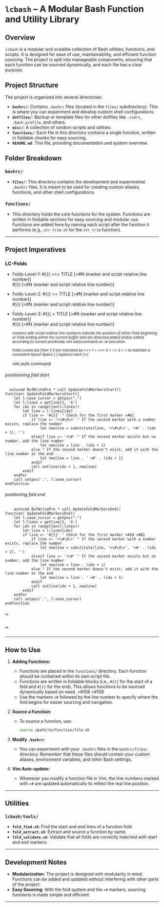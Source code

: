 # `lcbash` – A Modular Bash Function and Utility Library

## Overview

`lcbash` is a modular and scalable collection of Bash utilities, functions, and scripts. It is designed for ease of use, maintainability, and efficient function sourcing. The project is split into manageable components, ensuring that each function can be sourced dynamically, and each file has a clear purpose.

## Project Structure

The project is organized into several directories:

- **`bashrc/`**:        Contains `.bashrc` files (located in the `files/` subdirectory). This is where you can experiment and develop custom shell configurations.
- **`dotfiles/`**:      Backup or template files for other dotfiles like `.vimrc`, `.bash_profile`, and others.
- **`misc/`**:          A collection of random scripts and utilities.
- **`functions/`**:     Each file in this directory contains a single function, written in foldable chunks for easy sourcing.
- **`README.md`**:      This file, providing documentation and system overview.

## Folder Breakdown

### `bashrc/`
- **`files/`**:         This directory contains the development and experimental `.bashrc` files. It is meant to be used for creating custom aliases, functions, and other shell configurations.

### `functions/`
- This directory holds the core functions for the system. Functions are written in foldable sections for easy sourcing and modular use. Functions are added here by naming each script after the function it performs (e.g., `str_trim.sh` for the `str_trim` function).

---

## Project Imperatives

### LC-Folds

- Folds-Level-1: #{{{ >>>   TITLE [>#N (marker and script relative line number)] \
                 #}}} [<#N (marker and script relative line number)]

- Folds-Level-2: #{{{ >>    TITLE [>#N (marker and script relative line number)] \
                 #}}} [<#N (marker and script relative line number)]

- Folds-Level-3: #{{{ >     TITLE [>#N (marker and script relative line number)] \
                 #}}} [<#N (marker and script relative line number)]



  <sub> *markers with script relative line numbers indicate the position
    of either Fold-beginning or Fold-ending within the current buffer and are
    detected,added and/or edited according to current positionby vim autocommand
    on :w execution.*</sub>

  <sub> *Folds Levels are from 1-3 are indicated by >>>
    1 = >>>
    2 = >>
    3 = >
    to maintain a consistent layout Space [ ] replaces each [>]*</sub>

  vim auto command
###### positionning fold start
```
  autocmd BufWritePre * call UpdateFoldMarkersStart()
function! UpdateFoldMarkersStart()
    let l:save_cursor = getpos(".")
    let l:lines = getline(1, '$')
    for idx in range(len(l:lines))
        let line = l:lines[idx]
        if line =~ '#{{{' " Check for the first marker >#61
            if line =~ '>\#\d\+' " If the second marker with a number exists, replace the number
                let newline = substitute(line, '>\#\d\+', '>#' . (idx + 1), '')
            elseif line =~ '>\#' " If the second marker exists but no number, add the line number
                let newline = line . (idx + 1)
            else " If the second marker doesn't exist, add it with the line number at the end
                let newline = line . ' >#' . (idx + 1)
            endif
            call setline(idx + 1, newline)
        endif
    endfor
    call setpos('.', l:save_cursor)
endfunction
```

###### positioning fold end
```
    autocmd BufWritePre * call UpdateFoldMarkersEnd()
function! UpdateFoldMarkersEnd()
    let l:save_cursor = getpos(".")
    let l:lines = getline(1, '$')
    for idx in range(len(l:lines))
        let line = l:lines[idx]
        if line =~ '#}}}' " Check for the first marker >#10 <#82
            if line =~ '<\#\d\+' " If the second marker with a number exists, replace the number
                let newline = substitute(line, '<\#\d\+', '<#' . (idx + 1), '')
            elseif line =~ '<\#' " If the second marker exists but no number, add the line number
                let newline = line . (idx + 1)
            else " If the second marker doesn't exist, add it with the line number at the end
                let newline = line . ' <#' . (idx + 1)
            endif
            call setline(idx + 1, newline)
        endif
    endfor
    call setpos('.', l:save_cursor)
endfunction
```


### ''

### ''

---

## How to Use

1. **Adding Functions:**
   - Functions are placed in the `functions/` directory. Each function should be contained within its own script file.
   - Functions are written in foldable blocks (i.e., `#{{{` for the start of a fold and `#}}}` for the end). This allows functions to be sourced dynamically based on need. >#108 <#108
   - Use the markers `>#` followed by the line number to specify where the fold begins for easier sourcing and navigation.

2. **Source a Function:**
   - To source a function, use:
     ```bash
     source /path/to/function/file.sh
     ```

3. **Modify `.bashrc`:**
   - You can experiment with your `.bashrc` files in the `bashrc/files/` directory. Remember that these files should contain your custom aliases, environment variables, and other Bash settings.

4. **Vim Auto-update:**
   - Whenever you modify a function file in Vim, the line numbers marked with `>#` are updated automatically to reflect the real line position.

---

## Utilities

### `lcbash/tools/`
- **`fold_find.sh`**:          Find the start and end lines of a function fold.
- **`fold_extract.sh`**:       Extract and source a function by name.
- **`fold_validate.sh`**:      Validate that all folds are correctly matched with start and end markers.

---

## Development Notes

- **Modularization**:         The project is designed with modularity in mind. Functions can be added and updated without interfering with other parts of the project.
- **Easy Sourcing**:          With the fold system and the `>#` markers, sourcing functions is made simple and efficient.

---

